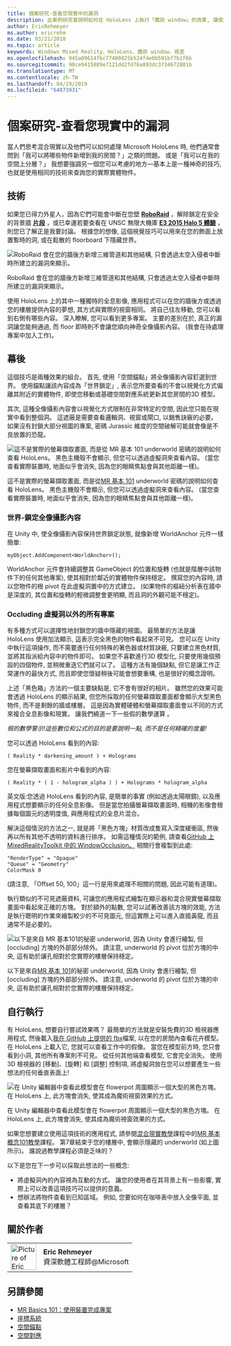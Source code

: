 ```yaml
---
title: 個案研究-查看您現實中的漏洞
description: 此案例研究會說明如何在 HoloLens 上執行「魔術 window」的效果, 讓使用者可以在背景牆後方、樓層下, 以及在其實際環境內的虛擬空缺中查看。
author: EricRehmeyer
ms.author: ericrehm
ms.date: 03/21/2018
ms.topic: article
keywords: Windows Mixed Reality、HoloLens、魔術 window、視差
ms.openlocfilehash: 945a09614fbc77400825b524f4e0b591bf7b1f6b
ms.sourcegitcommit: 90ce9415889e7121dd2fd76a893dc3734672881b
ms.translationtype: MT
ms.contentlocale: zh-TW
ms.lasthandoff: 04/29/2019
ms.locfileid: "64873931"
---
```

# <a name="case-study---looking-through-holes-in-your-reality"></a>個案研究-查看您現實中的漏洞

當人們思考混合現實以及他們可以如何處理 Microsoft HoloLens 時, 他們通常會問到「我可以將哪些物件新增到我的房間？」之類的問題。 或是「我可以在我的空間上分層？」 我想要強調另一個您可以考慮的地方—基本上是一種神奇的技巧, 也就是使用相同的技術來查詢您的實際實體物件。

## <a name="the-tech"></a>技術

如果您已得力外星人，因為它們可能會中斷在您壁 **[RoboRaid](https://www.youtube.com/watch?v=Hf9qkURqtbM)** ，解除鎖定在安全的背景牆 **[片段](case-study-creating-an-immersive-experience-in-fragments.md)** ，或已幸運若要查看在 UNSC 無限大機庫 **[E3 2015 Halo 5 體驗](https://www.youtube.com/watch?v=QDw5QjDtFy8)** ，則您已了解正是我要討論。 根據您的想像, 這個視覺技巧可以用來在您的飾面上放置暫時的洞, 或在鬆散的 floorboard 下隱藏世界。

![RoboRaid 會在您的牆後方新增三維管道和其他結構, 只會透過太空入侵者中斷時所建立的漏洞來顯示。](images/roboraid-640px.png)

RoboRaid 會在您的牆後方新增三維管道和其他結構, 只會透過太空入侵者中斷時所建立的漏洞來顯示。

使用 HoloLens 上的其中一種獨特的全息影像, 應用程式可以在您的牆後方或透過您的樓層提供內容的夢想, 其方式與實際的視窗相同。 將自己往左移動, 您可以看到右側有哪些內容。 深入瞭解, 您可以看到更多專案。 主要的差別在於, 真正的漏洞讓您能夠通過, 而 floor 即時則不會讓您順向神奇全像攝影內容。 (我會在待處理專案中加入工作)。

## <a name="behind-the-scenes"></a>幕後

這個技巧是兩種效果的組合。 首先, 使用「空間錨點」將全像攝影內容釘選到世界。 使用錨點讓該內容成為「世界鎖定」, 表示您所要查看的不會以視覺化方式偏離其附近的實體物件, 即使您移動或基礎空間對應系統更新其您房間的3D 模型。

其次, 這種全像攝影內容會以視覺化方式限制在非常特定的空間, 因此您只能在現實中看到整個洞。 這遮蔽是需要查看邏輯洞、視窗或閘口, 以銷售訣竅的必要。 如果沒有封鎖大部分視圖的專案, 密碼 Jurassic 維度的空間破解可能就會像是不良放置的恐龍。

![這不是實際的螢幕擷取畫面, 而是從 MR 基本 101 underworld 密碼的說明如何查看 HoloLens。 黑色主機殼不會顯示, 但您可以透過虛擬洞來查看內容。 (當您查看實際裝置時, 地面似乎會消失, 因為您的眼睛焦點會與其他距離一樣)。](images/origamiholecomposited-640px.png)

這不是實際的螢幕擷取畫面, 而是從[MR 基本 101](holograms-101.md) underworld 密碼的說明如何查看 HoloLens。 黑色主機殼不會顯示, 但您可以透過虛擬洞來查看內容。 (當您查看實際裝置時, 地面似乎會消失, 因為您的眼睛焦點會與其他距離一樣)。

### <a name="world-locking-holographic-content"></a>世界-鎖定全像攝影內容

在 Unity 中, 使全像攝影內容保持世界鎖定狀態, 就像新增 WorldAnchor 元件一樣簡單:

```
myObject.AddComponent<WorldAnchor>();
```

WorldAnchor 元件會持續調整其 GameObject 的位置和旋轉 (也就是階層中該物件下的任何其他專案), 使其相對於鄰近的實體物件保持穩定。 撰寫您的內容時, 請以您物件的根 pivot 在此虛擬洞置中的方式建立。 (如果物件的樞紐分析表在牆中是深度的, 其位置和旋轉的輕微調整會更明顯, 而且洞的外觀可能不穩定)。

### <a name="occluding-everything-but-the-virtual-hole"></a>Occluding 虛擬洞以外的所有專案

有多種方式可以選擇性地封鎖您的牆中隱藏的視圖。 最簡單的方法是讓 HoloLens 使用加法顯示, 這表示完全黑色的物件看起來不可見。 您可以在 Unity 中執行這項操作, 而不需要進行任何特殊的著色器或材質訣竅, 只要建立黑色材質, 並將其指派給內容中的物件即可。 如果您不喜歡進行3D 模型化, 只要使用幾個預設的四個物件, 並稍微重迭它們就可以了。 這種方法有幾個缺點, 但它是讓工作正常運作的最快方式, 而且即使您懷疑稍後可能會想要重構, 也是很好的概念證明。

上述「黑色箱」方法的一個主要缺點是, 它不會有很好的相片。 雖然您的效果可能會透過 HoloLens 的顯示結果, 但您所採取的任何螢幕擷取畫面都會顯示大型黑色物件, 而不是剩餘的牆或樓層。 這是因為實體硬體和螢幕擷取畫面會以不同的方式來複合全息影像和現實。 讓我們繞道一下一些假的數學運算 。

*假的數學警示!這些數位和公式的目的是要說明一點, 而不是任何精確的度量!*

您可以透過 HoloLens 看到的內容:

```
( Reality * darkening_amount ) + Holograms
```

您在螢幕擷取畫面和影片中看到的內容:

```
( Reality * ( 1 - hologram_alpha ) ) + Holograms * hologram_alpha
```

英文版:您透過 HoloLens 看到的內容, 是簡單的事實 (例如透過太陽眼鏡), 以及應用程式想要顯示的任何全息影像。 但是當您拍攝螢幕擷取畫面時, 相機的影像會根據每個圖元的透明度值, 與應用程式的全息片混合。

解決這個情況的方法之一, 就是將「黑色方塊」材質改成隻寫入深度緩衝區, 然後再以所有其他不透明的資料進行排序。 如需這種情況的範例, 請查看[GitHub 上 MixedRealityToolkit 中的 WindowOcclusion。](https://github.com/Microsoft/MixedRealityToolkit-Unity/blob/htk_release/Assets/HoloToolkit/Common/Shaders/WindowOcclusion.shader) 相關行會複製到此處:

```
"RenderType" = "Opaque"
"Queue" = "Geometry"
ColorMask 0
```

(請注意, 「Offset 50, 100」這一行是用來處理不相關的問題, 因此可能有道理)。

執行類似的不可見遮蔽資料, 可讓您的應用程式繪製在顯示器和混合現實螢幕擷取畫面中看起來正確的方塊。 對於額外的點數, 您可以試著改善該方塊的效能, 方法是執行聰明的作業來繪製較少的不可見圖元, 但這實際上可以進入直搗黃龍, 而且通常不是必要的。

![以下是來自 MR 基本101的秘密 underworld, 因為 Unity 會進行繪製, 但 [occluding] 方塊的外部部分除外。 請注意, underworld 的 pivot 位於方塊的中央, 這有助於讓孔相對於您實際的樓層保持穩定。](images/underworld-occluded-640px.png)

以下是來自[MR 基本 101](holograms-101.md)的秘密 underworld, 因為 Unity 會進行繪製, 但 [occluding] 方塊的外部部分除外。 請注意, underworld 的 pivot 位於方塊的中央, 這有助於讓孔相對於您實際的樓層保持穩定。

## <a name="do-it-yourself"></a>自行執行

有 HoloLens, 想要自行嘗試效果嗎？ 最簡單的方法就是安裝免費的3D 檢視器應用程式, 然後載入[我在 GitHub 上提供的 fbx](https://github.com/Microsoft/HolographicAcademy/tree/CaseStudy-MagicWindow/MagicWindow)檔案, 以在您的房間內查看花卉模型。 在 HoloLens 上載入它, 您就可以查看工作中的假像。 當您在模型前方時, 您只會看到小洞, 其他所有專案則不可見。 從任何其他端查看模型, 它會完全消失。 使用3D 檢視器的 [移動]、[旋轉] 和 [調整] 控制項, 將虛擬洞放在您可以想要產生一些想法的任何垂直表面上!

![在 Unity 編輯器中查看此模型會在 flowerpot 周圍顯示一個大型的黑色方塊。 在 HoloLens 上, 此方塊會消失, 使其成為魔術視窗效果的方式。](images/magicwindowflowerpotineditor.png)

在 Unity 編輯器中查看此模型會在 flowerpot 周圍顯示一個大型的黑色方塊。 在 HoloLens 上, 此方塊會消失, 使其成為魔術視窗效果的方式。

如果您想要建立使用這項技術的應用程式, 請參閱[混合現實教學](tutorials.md)課程中的[MR 基本概念101教學](holograms-101.md)課程。 第7章結束于您的樓層中, 會顯示隱藏的 underworld (如上圖所示)。 誰說過教學課程必須是乏味的？

以下是您在下一步可以採取此想法的一些概念:
* 將虛擬洞內的內容視為互動的方式。 讓您的使用者在其背景上有一些影響, 實際上可以改善這項技巧可以提供的意義。
* 想辦法將物件查看到已知區域。 例如, 您要如何在咖啡表中放入全像平面, 並查看其底下的樓層？

## <a name="about-the-author"></a>關於作者

<table style="border-collapse:collapse">
<tr>
<td style="border-style: none" width="60px"><img alt="Picture of Eric Rehmeyer" width="60" height="60" src="images/genericusertile.jpg"></td>
<td style="border-style: none"><b>Eric Rehmeyer</b><br>資深軟體工程師@Microsoft</td>
</tr>
</table>

## <a name="see-also"></a>另請參閱
* [MR Basics 101：使用裝置完成專案](holograms-101.md)
* [座標系統](coordinate-systems.md)
* [空間錨點](spatial-anchors.md)
* [空間對應](spatial-mapping.md)
